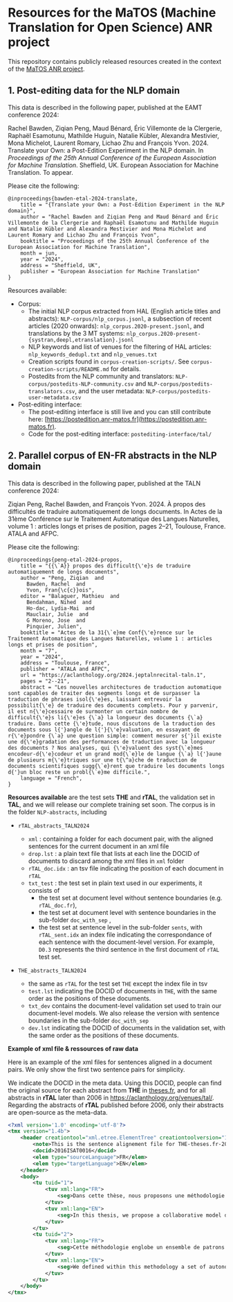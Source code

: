 # Resources for the MaTOS (Machine Translation for Open Science) ANR project

This repository contains publicly released resources created in the context of the [MaTOS ANR project](https://anr-matos.github.io).

## 1. Post-editing data for the NLP domain

This data is described in the following paper, published at the EAMT conference 2024: 

Rachel Bawden, Ziqian Peng, Maud Bénard, Éric Villemonte de la Clergerie, Raphaël Esamotunu, Mathilde Huguin, Natalie Kübler, Alexandra Mestivier, Mona Michelot, Laurent Romary, Lichao Zhu and François Yvon. 2024. Translate your Own: a Post-Edition Experiment in the NLP domain. In *Proceedings of the 25th Annual Conference of the European Association for Machine Translation*. Sheffield, UK. European Association for Machine Translation. To appear. 

Please cite the following:
```
@inproceedings{bawden-etal-2024-translate,
    title = "{Translate your Own: a Post-Edition Experiment in the NLP domain}",
    author = "Rachel Bawden and Ziqian Peng and Maud Bénard and Éric Villemonte de la Clergerie and Raphaël Esamotunu and Mathilde Huguin and Natalie Kübler and Alexandra Mestivier and Mona Michelot and Laurent Romary and Lichao Zhu and François Yvon",
    booktitle = "Proceedings of the 25th Annual Conference of the European Association for Machine Translation",
    month = jun,
    year = "2024",
    address = "Sheffield, UK",
    publisher = "European Association for Machine Translation"
}
```

Resources available:
- Corpus:
    - The initial NLP corpus extracted from HAL (English article titles and abstracts): `NLP-corpus/nlp_corpus.jsonl`, a subsection of recent articles (2020 onwards): `nlp_corpus.2020-present.jsonl`, and translations by the 3 MT systems: `nlp_corpus.2020-present-{systran,deepl,etranslation}.jsonl`
    - NLP keywords and list of venues for the filtering of HAL articles: `nlp_keywords_dedupl.txt` and `nlp_venues.txt`
    - Creation scripts found in `corpus-creation-scripts/`. See `corpus-creation-scripts/README.md` for details.
    - Postedits from the NLP community and translators: `NLP-corpus/postedits-NLP-community.csv` and `NLP-corpus/postedits-translators.csv`, and the user metadata: `NLP-corpus/postedits-user-metadata.csv`
- Post-editing interface:
  - The post-editing interface is still live and you can still contribute here: [https://postedition.anr-matos.fr](https://postedition.anr-matos.fr).
  - Code for the post-editing interface: `postediting-interface/tal/`

## 2. Parallel corpus of EN-FR abstracts in the NLP domain

This data is described in the following paper, published at the TALN conference 2024: 

Ziqian Peng, Rachel Bawden, and François Yvon. 2024. À propos des difficultés de traduire automatiquement de longs documents. In Actes de la 31ème Conférence sur le Traitement Automatique des Langues Naturelles, volume 1 : articles longs et prises de position, pages 2–21, Toulouse, France. ATALA and AFPC.

Please cite the following:

```
@inproceedings{peng-etal-2024-propos,
    title = "{{\`A}} propos des difficult{\'e}s de traduire automatiquement de longs documents",
    author = "Peng, Ziqian  and
      Bawden, Rachel  and
      Yvon, Fran{\c{c}}ois",
    editor = "Balaguer, Mathieu  and
      Bendahman, Nihed  and
      Ho-dac, Lydia-Mai  and
      Mauclair, Julie  and
      G Moreno, Jose  and
      Pinquier, Julien",
    booktitle = "Actes de la 31{\`e}me Conf{\'e}rence sur le Traitement Automatique des Langues Naturelles, volume 1 : articles longs et prises de position",
    month = "7",
    year = "2024",
    address = "Toulouse, France",
    publisher = "ATALA and AFPC",
    url = "https://aclanthology.org/2024.jeptalnrecital-taln.1",
    pages = "2--21",
    abstract = "Les nouvelles architectures de traduction automatique sont capables de traiter des segments longs et de surpasser la traduction de phrases isol{\'e}es, laissant entrevoir la possibilit{\'e} de traduire des documents complets. Pour y parvenir, il est n{\'e}cessaire de surmonter un certain nombre de difficult{\'e}s li{\'e}es {\`a} la longueur des documents {\`a} traduire. Dans cette {\'e}tude, nous discutons de la traduction des documents sous l{'}angle de l{'}{\'e}valuation, en essayant de r{\'e}pondre {\`a} une question simple: comment mesurer s{'}il existe une d{\'e}gradation des performances de traduction avec la longueur des documents ? Nos analyses, qui {\'e}valuent des syst{\`e}mes encodeur-d{\'e}codeur et un grand mod{\`e}le de langue {\`a} l{'}aune de plusieurs m{\'e}triques sur une t{\^a}che de traduction de documents scientifiques sugg{\`e}rent que traduire les documents longs d{'}un bloc reste un probl{\`e}me difficile.",
    language = "French",
}
```

**Resources available** are the test sets **THE** and **rTAL**, the validation set in **TAL**, 
and we will release our complete training set soon.
The corpus is in the folder `NLP-abstracts`, including

- `rTAL_abstracts_TALN2024`
  - `xml` : containing a folder for each document pair, with the aligned sentences for the current document in an xml file
  - `drop.lst` : a plain text file that lists at each line the DOCID of documents to discard among the xml files in `xml` folder
  - `rTAL_doc.idx` : an tsv file indicating the position of each document in `rTAL`
  - `txt_test` : the test set in plain text used in our experiments, it consists of 
    - the test set at document level without sentence boundaries (e.g. `rTAL_doc.fr`), 
    - the test set at document level with sentence boundaries in the sub-folder `doc_with_sep` , 
    - the test set at sentence level in the sub-folder `sents`, 
    with `rTAL_sent.idx` an index file indicating the correspondance of each sentence with the document-level version.
    For example, `D0.3` represents the third sentence in the first document of `rTAL` test set.

- `THE_abstracts_TALN2024`
  - the same as `rTAL` for the test set `THE` except the index file in tsv
  - `test.lst` indicating the DOCID of documents in `THE`, with the same order as the positions of these documents.
  - `txt_dev` contains the document-level validation set used to train our document-level models. We also release the version with sentence boundaries in the sub-folder `doc_with_sep`
  - `dev.lst` indicating the DOCID of documents in the validation set, with the same order as the positions of these documents.
  
**Example of xml file & ressources of raw data**

Here is an example of the xml files for sentences aligned in a document pairs. We only show the first two sentence pairs for simplicity. 

We indicate the DOCID in the meta data. Using this DOCID, people can find the original source for each abstract from **THE** in [theses.fr](https://theses.fr/), and for all abstracts in **rTAL** later than 2006 in https://aclanthology.org/venues/tal/. Regarding the abstracts of **rTAL** published before 2006, only their abstracts are open-source as the meta-data.

```xml
<?xml version='1.0' encoding='utf-8'?>
<tmx version="1.4b">
    <header creationtool="xml.etree.ElementTree" creationtoolversion="1.3.0" datatype="PlainText" segtype="sentence" adminlang="en-us" srclang="FR" o-tmf="XML" creationdate="2023-04-28" creationid="MaTOS">
        <note>This is the sentence alignement file for THE-theses.fr-2016ISAT0016. segId begin by 1, tuid = segId</note>
        <docid>2016ISAT0016</docid>
        <elem type="sourceLanguage">FR</elem>
        <elem type="targetLanguage">EN</elem>
    </header>
    <body>
        <tu tuid="1">
            <tuv xml:lang="FR">
                <seg>Dans cette thèse, nous proposons une méthodologie basée sur les modèles pour gérer la complexité de la conception des systèmes autonomiques cognitifs intégrant des objets connectés.</seg>
            </tuv>
            <tuv xml:lang="EN">
                <seg>In this thesis, we propose a collaborative model driven methodology for designing Autonomic Cognitive IoT systems to deal with IoT design complexity.</seg>
            </tuv>
        </tu>
        <tu tuid="2">
            <tuv xml:lang="FR">
                <seg>Cette méthodologie englobe un ensemble de patrons de conception dont nous avons défini pour modéliser la coordination dynamique des processus autonomiques pour gérer l’évolution des besoins du système, et pour enrichir les systèmes avec des propriétés cognitives qui permettent de comprendre les données et de générer des nouvelles connaissances.</seg>
            </tuv>
            <tuv xml:lang="EN">
                <seg>We defined within this methodology a set of autonomic cognitive design patterns that aim at (1) delineating the dynamic coordination of the autonomic processes to deal with the system's context changeability and requirements evolution at run-time, and (2) adding cognitive abilities to IoT systems to understand big data and generate new insights.</seg>
            </tuv>
        </tu>
    </body>
</tmx>

```





